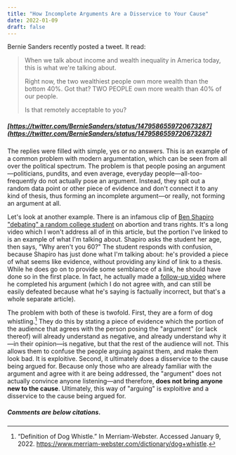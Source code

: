 ```yaml
---
title: "How Incomplete Arguments Are a Disservice to Your Cause"
date: 2022-01-09
draft: false
---
```


Bernie Sanders recently posted a tweet. It read:

> When we talk about income and wealth inequality in America today, this is what we're talking about.
>
> Right now, the two wealthiest people own more wealth than the bottom 40%. Got that? TWO PEOPLE own more wealth than 40% of our people.
>
> Is that remotely acceptable to you?

##### [https://twitter.com/BernieSanders/status/1479586559720673287](https://twitter.com/BernieSanders/status/1479586559720673287)

The replies were filled with simple, yes or no answers. This is an example of a common problem with modern argumentation, which can be seen from all over the political spectrum. The problem is that people posing an argument—politicians, pundits, and even average, everyday people—all-too-frequently do not actually pose an argument. Instead, they spit out a random data point or other piece of evidence and don't connect it to any kind of thesis, thus forming an incomplete argument—or really, not forming an argument at all.

Let's look at another example. There is an infamous clip of [Ben Shapiro "debating" a random college student](https://youtu.be/QtuqmThPE5c?t=132) on abortion and trans rights. It's a long video which I won't address all of in this article, but the portion I've linked to is an example of what I'm talking about. Shapiro asks the student her age, then says, "Why aren't you 60?" The student responds with confusion, because Shapiro has just done what I'm talking about: he's provided a piece of what seems like evidence, without providing any kind of link to a thesis. While he does go on to provide some semblance of a link, he should have done so in the first place. In fact, he actually made a [follow-up video](https://youtu.be/Cy3MB5dqesA) where he completed his argument (which I do not agree with, and can still be easily defeated because what he's saying is factually incorrect, but that's a whole separate article). 

The problem with both of these is twofold. First, they are a form of dog whistling.[^1] They do this by stating a piece of evidence which the portion of the audience that agrees with the person posing the "argument" (or lack thereof) will already understand as negative, and already understand why it—in their opinion—is negative, but that the rest of the audience will not. This allows them to confuse the people arguing against them, and make them look bad. It is exploitive. Second, it ultimately does a disservice to the cause being argued for. Because only those who are already familiar with the argument and agree with it are being addressed, the "argument" does not actually convince anyone listening—and therefore, **does not bring anyone new to the cause**. Ultimately, this way of "arguing" is exploitive and a disservice to the cause being argued for.

##### Comments are below citations.

[^1]: “Definition of Dog Whistle.” In Merriam-Webster. Accessed January 9, 2022. https://www.merriam-webster.com/dictionary/dog+whistle.
